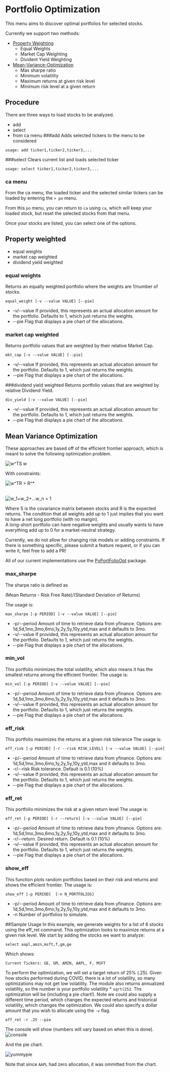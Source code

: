 # Portfolio Optimization

This menu aims to discover optimal portfolios for selected stocks.

Currently we support two methods:

* [Property Weighting](#weighting)
    * Equal Weights
    * Market Cap Weighting
    * Divident Yield Weighting
* [Mean-Variance-Optimization](#eff_front)
    * Max sharpe ratio
    * Minimum volatility
    * Maximum returns at given risk level
    * Minimum risk level at a given return 

## Procedure
There are three ways to load stocks to be analyzed. 
* add
* select
* from ca menu
###add
Adds selected tickers to the menu to be considered

````
usage: add ticker1,ticker2,ticker3,...
````
###select
Clears current list and loads selected ticker
````
usage: select ticker1,ticker2,ticker3,...
````

### ca menu
From the ca menu, the loaded ticker and the selected similar tickers can be loaded by entering the `> po` menu.

From this `po` menu, you can return to `ca` using `ca`, which will keep your loaded stock, but reset the selected stocks from that menu.

Once your stocks are listed, you can select one of the options.
## Property weighted <a name="weighting"></a>
* equal weights
* market cap weighted
* dividend yield weighted
### equal weights
Returns an equally weighted portfolio where the weights are 1/number of stocks.
````
equal_weight [-v --value VALUE] [--pie] 
````
* -v/--value If provided, this represents an actual allocation amount for the portfolio.  Defaults to 1, which just returns the weights.
* --pie Flag that displays a pie chart of the allocations.

### market cap weighted
Returns portfolio values that are weighted by their relative Market Cap.
````
mkt_cap [-v --value VALUE] [--pie]
````
* -v/--value If provided, this represents an actual allocation amount for the portfolio.  Defaults to 1, which just returns the weights.
* --pie Flag that displays a pie chart of the allocations.

###dividend yield weighted
Returns portfolio values that are weighted by relative Dividend Yield.
````
div_yield [-v --value VALUE] [--pie]
````
* -v/--value If provided, this represents an actual allocation amount for the portfolio.  Defaults to 1, which just returns the weights.
* --pie Flag that displays a pie chart of the allocations.

## Mean Variance Optimization<a name="eff_front"></a>

These approaches are based off of the efficient frontier approach, which is meant to solve the following optimization problem.

<img src="https://latex.codecogs.com/svg.image?w^TS&space;w" title="w^TS w" />

With constraints:

<img src="https://latex.codecogs.com/svg.image?w^TR&space;>&space;R^*" title="w^TR > R^*" />

\
<img src="https://latex.codecogs.com/svg.image?w_1&plus;w_2&plus;...w_n&space;=&space;1" title="w_1+w_2+...w_n = 1" />

Where S is the covariance matrix between stocks and R is the expected returns.  The condition that all weights add up to 1
just implies that you want to have a net long portfolio (with no margin).  
A long-short portfolio can have negative weights and usually wants to have everything add up to 0 for a market-neutral strategy.

Currently, we do not allow for changing risk models or adding constraints.  If there is something specific, please submit a feature request, or if you can
write it, feel free to add a PR!

All of our current implementations use the [PyPortFolioOpt](#https://pyportfolioopt.readthedocs.io/en/latest/index.html) package.

### max_sharpe
The sharpe ratio is defined as 

(Mean Returns - Risk Free Rate)/(Standard Deviation of Returns)

The usage is:
````
max_sharpe [-p PERIOD] [-v --value VALUE] [--pie] 
````
* -p/--period Amount of time to retrieve data from yfinance. Options are: 1d,5d,1mo,3mo,6mo,1y,2y,5y,10y,ytd,max and it defaults to 3mo.
* -v/--value If provided, this represents an actual allocation amount for the portfolio.  Defaults to 1, which just returns the weights.
* --pie Flag that displays a pie chart of the allocations.

### min_vol
This portfolio minimizes the total volatility, which also means it has the smallest returns among the efficient frontier.
The usage is:
````
min_vol [-p PERIOD] [-v --value VALUE] [--pie]
````
* -p/--period Amount of time to retrieve data from yfinance. Options are: 1d,5d,1mo,3mo,6mo,1y,2y,5y,10y,ytd,max and it defaults to 3mo.
* -v/--value If provided, this represents an actual allocation amount for the portfolio.  Defaults to 1, which just returns the weights.
* --pie Flag that displays a pie chart of the allocations.

### eff_risk
This portfolio maximizes the returns at a given risk tolerance
The usage is:
````
eff_risk [-p PERIOD] [-r --risk RISK_LEVEL] [-v --value VALUE] [--pie]
````
* -p/--period Amount of time to retrieve data from yfinance. Options are: 1d,5d,1mo,3mo,6mo,1y,2y,5y,10y,ytd,max and it defaults to 3mo.
* -r/--risk Risk tolerance.  Default is 0.1 (10%)
* -v/--value If provided, this represents an actual allocation amount for the portfolio.  Defaults to 1, which just returns the weights.
* --pie Flag that displays a pie chart of the allocations.

### eff_ret
This portfolio minimizes the risk at a given return level
The usage is:
````
eff_ret [-p PERIOD] [-r --return] [-v --value VALUE] [--pie]
````
* -p/--period Amount of time to retrieve data from yfinance. Options are: 1d,5d,1mo,3mo,6mo,1y,2y,5y,10y,ytd,max and it defaults to 3mo.
* -r/--return.  Desired return.  Default is 0.1 (10%)
* -v/--value If provided, this represents an actual allocation amount for the portfolio.  Defaults to 1, which just returns the weights.
* --pie Flag that displays a pie chart of the allocations.

### show_eff
This function plots random portfolios based on their risk and returns and shows the efficient frontier.
The usage is:
````
show_eff [-p PERIOD]  [-n N_PORTFOLIOS]
````
* -p/--period Amount of time to retrieve data from yfinance. Options are: 1d,5d,1mo,3mo,6mo,1y,2y,5y,10y,ytd,max and it defaults to 3mo.
* -n Number of portfolios to simulate.

##Sample Usage
In this example, we generate weights for a list of 6 stocks using the eff_ret command.  This optimization looks to maximize returns 
at a given risk level.  We start by adding the stocks we want to analyze:
````
select aapl,amzn,msft,f,gm,ge
````
Which shows:
````
Current Tickers: GE, GM, AMZN, AAPL, F, MSFT
````
To perform the optimization, we will set a target return of 25% (.25).  Given how stocks performed during COVID,
there is a lot of volatility, so many optimizations may not get low volatility.  The module also returns annualized volatility,
so the number is your portfolio volatility * `sqrt(252`.  Ths optimization will be (including a pie chart!).  Note we could also supply a different
time period, which changes the expected returns and historical volatility, which changes the optimization.  We could also specify a dollar
amount that you wish to allocate using the `-v` flag.
````
eff_ret -r .25 --pie
````
The console will show (numbers will vary based on when this is done).
![console](https://user-images.githubusercontent.com/18151143/114740311-bd429c80-9d17-11eb-90e2-97430781431a.png)

And the pie chart:

![yummypie](https://user-images.githubusercontent.com/18151143/114740289-b9167f00-9d17-11eb-9c29-470785b21d09.png)

Note that since `AAPL` had zero allocation, it was ommitted from the chart.